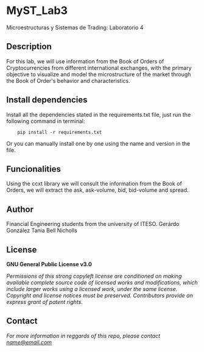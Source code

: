 # MyST_Lab3
Microestructuras y Sistemas de Trading: Laboratorio 4


## Description
For this lab, we will use information from the Book of Orders of Cryptocurrencies from different international exchanges, with the primary objective to visualize and model the microstructure of the market through the Book of Order's behavior and characteristics.

## Install dependencies

Install all the dependencies stated in the requirements.txt file, just run the following command in terminal:

        pip install -r requirements.txt
        
Or you can manually install one by one using the name and version in the file.

## Funcionalities

Using the ccxt library we will consult the information from the Book of Orders, we will extract the ask, ask-volume, bid, bid-volume and spread.

## Author
Financial Engineering students from the university of ITESO.
Gerárdo González
Tania Bell Nicholls

## License
**GNU General Public License v3.0** 

*Permissions of this strong copyleft license are conditioned on making available 
complete source code of licensed works and modifications, which include larger 
works using a licensed work, under the same license. Copyright and license notices 
must be preserved. Contributors provide an express grant of patent rights.*

## Contact
*For more information in reggards of this repo, please contact name@email.com*